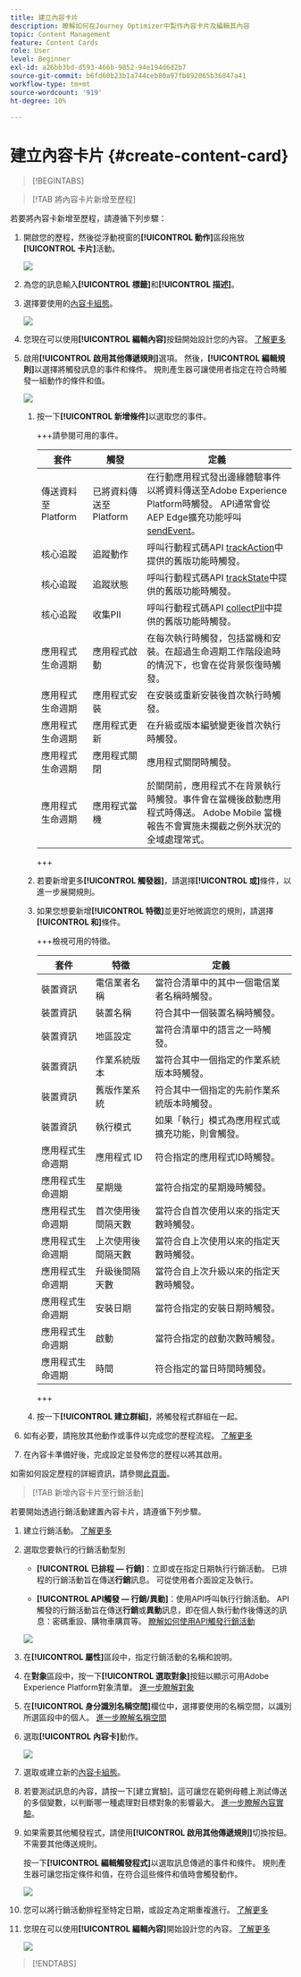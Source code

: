 ```yaml
---
title: 建立內容卡片
description: 瞭解如何在Journey Optimizer中製作內容卡片及編輯其內容
topic: Content Management
feature: Content Cards
role: User
level: Beginner
exl-id: a26bb3bd-d593-466b-9852-94e194d6d2b7
source-git-commit: b6fd60b23b1a744ceb80a97fb092065b36847a41
workflow-type: tm+mt
source-wordcount: '919'
ht-degree: 10%

---
```


# 建立內容卡片 {#create-content-card}

>[!BEGINTABS]

>[!TAB 將內容卡片新增至歷程]

若要將內容卡新增至歷程，請遵循下列步驟：

1. 開啟您的歷程，然後從浮動視窗的&#x200B;**[!UICONTROL 動作]**&#x200B;區段拖放&#x200B;**[!UICONTROL 卡片]**&#x200B;活動。

   ![](assets/content-card-jo-1.png)

1. 為您的訊息輸入&#x200B;**[!UICONTROL 標籤]**&#x200B;和&#x200B;**[!UICONTROL 描述]**。

1. 選擇要使用的[內容卡組態](content-card-configuration.md)。

   ![](assets/content-card-jo-2.png)

1. 您現在可以使用&#x200B;**[!UICONTROL 編輯內容]**&#x200B;按鈕開始設計您的內容。 [了解更多](design-content-card.md)

1. 啟用&#x200B;**[!UICONTROL 啟用其他傳遞規則]**&#x200B;選項。 然後，**[!UICONTROL 編輯規則]**&#x200B;以選擇將觸發訊息的事件和條件。 規則產生器可讓使用者指定在符合時觸發一組動作的條件和值。

   ![](assets/content-card-jo-3.png)

   1. 按一下&#x200B;**[!UICONTROL 新增條件]**&#x200B;以選取您的事件。

      +++請參閱可用的事件。

      | 套件 | 觸發 | 定義 |
      |---|---|---|
      | 傳送資料至Platform | 已將資料傳送至Platform | 在行動應用程式發出邊緣體驗事件以將資料傳送至Adobe Experience Platform時觸發。 API通常會從AEP Edge擴充功能呼叫[sendEvent](https://developer.adobe.com/client-sdks/documentation/edge-network/api-reference/#sendevent)。 |
      | 核心追蹤 | 追蹤動作 | 呼叫行動程式碼API [trackAction](https://developer.adobe.com/client-sdks/documentation/mobile-core/api-reference/#trackaction)中提供的舊版功能時觸發。 |
      | 核心追蹤 | 追蹤狀態 | 呼叫行動程式碼API [trackState](https://developer.adobe.com/client-sdks/documentation/mobile-core/api-reference/#trackstate)中提供的舊版功能時觸發。 |
      | 核心追蹤 | 收集PII | 呼叫行動程式碼API [collectPII](https://developer.adobe.com/client-sdks/documentation/mobile-core/api-reference/#collectpii)中提供的舊版功能時觸發。 |
      | 應用程式生命週期 | 應用程式啟動 | 在每次執行時觸發，包括當機和安裝。在超過生命週期工作階段逾時的情況下，也會在從背景恢復時觸發。 |
      | 應用程式生命週期 | 應用程式安裝 | 在安裝或重新安裝後首次執行時觸發。 |
      | 應用程式生命週期 | 應用程式更新 | 在升級或版本編號變更後首次執行時觸發。 |
      | 應用程式生命週期 | 應用程式關閉 | 應用程式關閉時觸發。 |
      | 應用程式生命週期 | 應用程式當機 | 於關閉前，應用程式不在背景執行時觸發。事件會在當機後啟動應用程式時傳送。 Adobe Mobile 當機報告不會實施未攔截之例外狀況的全域處理常式。 |

      +++

   1. 若要新增更多&#x200B;**[!UICONTROL 觸發器]**，請選擇&#x200B;**[!UICONTROL 或]**&#x200B;條件，以進一步展開規則。

   1. 如果您想要新增&#x200B;**[!UICONTROL 特徵]**&#x200B;並更好地微調您的規則，請選擇&#x200B;**[!UICONTROL 和]**&#x200B;條件。

      +++檢視可用的特徵。

      | 套件 | 特徵 | 定義 |
      |---|---|---|
      | 裝置資訊 | 電信業者名稱 | 當符合清單中的其中一個電信業者名稱時觸發。 |
      | 裝置資訊 | 裝置名稱 | 符合其中一個裝置名稱時觸發。 |
      | 裝置資訊 | 地區設定 | 當符合清單中的語言之一時觸發。 |
      | 裝置資訊 | 作業系統版本 | 當符合其中一個指定的作業系統版本時觸發。 |
      | 裝置資訊 | 舊版作業系統 | 符合其中一個指定的先前作業系統版本時觸發。 |
      | 裝置資訊 | 執行模式 | 如果「執行」模式為應用程式或擴充功能，則會觸發。 |
      | 應用程式生命週期 | 應用程式 ID | 符合指定的應用程式ID時觸發。 |
      | 應用程式生命週期 | 星期幾 | 當符合指定的星期幾時觸發。 |
      | 應用程式生命週期 | 首次使用後間隔天數 | 當符合自首次使用以來的指定天數時觸發。 |
      | 應用程式生命週期 | 上次使用後間隔天數 | 當符合自上次使用以來的指定天數時觸發。 |
      | 應用程式生命週期 | 升級後間隔天數 | 當符合自上次升級以來的指定天數時觸發。 |
      | 應用程式生命週期 | 安裝日期 | 當符合指定的安裝日期時觸發。 |
      | 應用程式生命週期 | 啟動 | 當符合指定的啟動次數時觸發。 |
      | 應用程式生命週期 | 時間 | 符合指定的當日時間時觸發。 |

      +++

   1. 按一下&#x200B;**[!UICONTROL 建立群組]**，將觸發程式群組在一起。

1. 如有必要，請拖放其他動作或事件以完成您的歷程流程。 [了解更多](../building-journeys/about-journey-activities.md)

1. 在內容卡準備好後，完成設定並發佈您的歷程以將其啟用。

如需如何設定歷程的詳細資訊，請參閱[此頁面](../building-journeys/journey-gs.md)。

>[!TAB 新增內容卡片至行銷活動]

若要開始透過行銷活動建置內容卡片，請遵循下列步驟。

1. 建立行銷活動。 [了解更多](../campaigns/create-campaign.md)

1. 選取您要執行的行銷活動型別

   * **[!UICONTROL 已排程 — 行銷]**：立即或在指定日期執行行銷活動。 已排程的行銷活動旨在傳送&#x200B;**行銷**&#x200B;訊息。 可從使用者介面設定及執行。

   * **[!UICONTROL API觸發 — 行銷/異動]**：使用API呼叫執行行銷活動。 API觸發的行銷活動旨在傳送&#x200B;**行銷**&#x200B;或&#x200B;**異動**&#x200B;訊息，即在個人執行動作後傳送的訊息：密碼重設、購物車購買等。 [瞭解如何使用API觸發行銷活動](../campaigns/api-triggered-campaigns.md)

   ![](assets/content-card-create-1.png)

1. 在&#x200B;**[!UICONTROL 屬性]**&#x200B;區段中，指定行銷活動的名稱和說明。

1. 在&#x200B;**對象**&#x200B;區段中，按一下&#x200B;**[!UICONTROL 選取對象]**&#x200B;按鈕以顯示可用Adobe Experience Platform對象清單。 [進一步瞭解對象](../audience/about-audiences.md)

1. 在&#x200B;**[!UICONTROL 身分識別名稱空間]**&#x200B;欄位中，選擇要使用的名稱空間，以識別所選區段中的個人。 [進一步瞭解名稱空間](../event/about-creating.md#select-the-namespace)

1. 選取&#x200B;**[!UICONTROL 內容卡]**&#x200B;動作。

   ![](assets/content-card-create-2.png)

1. 選取或建立新的[內容卡組態](content-card-configuration.md)。

1. 若要測試訊息的內容，請按一下[建立實驗]。**&#x200B;** 這可讓您在範例母體上測試傳送的多個變數，以判斷哪一種處理對目標對象的影響最大。 [進一步瞭解內容實驗](../content-management/content-experiment.md)。

1. 如果需要其他觸發程式，請使用&#x200B;**[!UICONTROL 啟用其他傳遞規則]**&#x200B;切換按鈕。 不需要其他傳送規則。

   按一下&#x200B;**[!UICONTROL 編輯觸發程式]**&#x200B;以選取訊息傳遞的事件和條件。 規則產生器可讓您指定條件和值，在符合這些條件和值時會觸發動作。

   ![](assets/content-card-create-3.png)

1. 您可以將行銷活動排程至特定日期，或設定為定期重複進行。 [了解更多](../campaigns/create-campaign.md#schedule)

1. 您現在可以使用&#x200B;**[!UICONTROL 編輯內容]**&#x200B;開始設計您的內容。 [了解更多](design-content-card.md)

   ![](assets/content-card-create-4.png)

>[!ENDTABS]
